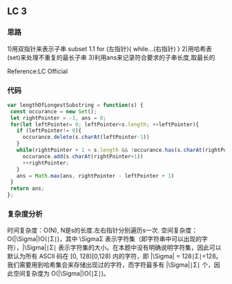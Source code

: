## LC 3

### 思路
1)用双指针来表示子串 subset
1.1 
for (左指针){
    while...(右指针)
}
2)用哈希表(set)来处理不重复的最长子串
3)利用ans来记录符合要求的子串长度,取最长的

Reference:LC Official
### 代码
 ``` JavaScript
var lengthOfLongestSubstring = function(s) {
  const occurance = new Set();
  let rightPointer = -1, ans = 0;
  for(let leftPointer= 0; leftPointer<s.length; ++leftPointer){
    if (leftPointer!= 0){
      occurance.delete(s.charAt(leftPointer-1))
    }
    while(rightPointer + 1 < s.length && !occurance.has(s.charAt(rightPointer + 1))){
      occurance.add(s.charAt(rightPointer+1))
      ++rightPointer;
    }
    ans = Math.max(ans, rightPointer - leftPointer + 1)
  }
  return ans;
};

```
### 复杂度分析
时间复杂度：O(N), N是s的长度.左右指针分别遍历s一次.
空间复杂度：O(|\Sigma|)O(∣Σ∣)，其中 \SigmaΣ 表示字符集（即字符串中可以出现的字符），|\Sigma|∣Σ∣ 表示字符集的大小。在本题中没有明确说明字符集，因此可以默认为所有 ASCII 码在 [0, 128)[0,128) 内的字符，即 |\Sigma| = 128∣Σ∣=128。我们需要用到哈希集合来存储出现过的字符，而字符最多有 |\Sigma|∣Σ∣ 个，因此空间复杂度为 O(|\Sigma|)O(∣Σ∣)。
